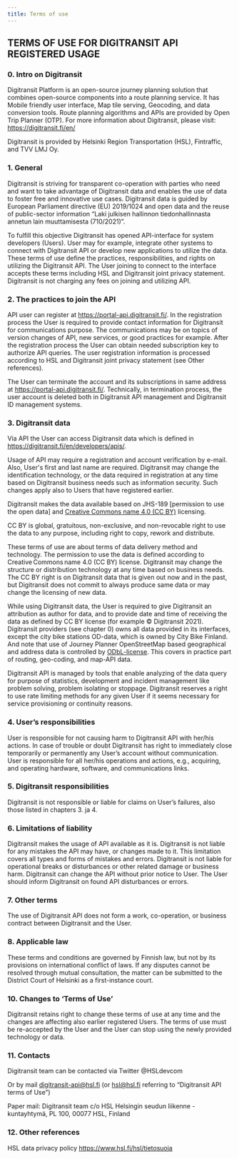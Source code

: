 ```yaml
---
title: Terms of use
---
```


## TERMS OF USE FOR DIGITRANSIT API REGISTERED USAGE

### 0. Intro on Digitransit  

Digitransit Platform is an open-source journey planning solution that combines open-source components into a route planning service. It has Mobile friendly user interface, Map tile serving, Geocoding, and data conversion tools. Route planning algorithms and APIs are provided by Open Trip Planner (OTP). For more information about Digitransit, please visit: https://digitransit.fi/en/

Digitransit is provided by Helsinki Region Transportation (HSL), Fintraffic, and TVV LMJ Oy.

### 1. General  

Digitransit is striving for transparent co-operation with parties who need and want to take advantage of Digitransit data and enables the use of data to foster free and innovative use cases. Digitransit data is guided by European Parliament directive (EU) 2019/1024 and open data and the reuse of public-sector information “Laki julkisen hallinnon tiedonhallinnasta annetun lain muuttamisesta (710/2021)”.

To fulfill this objective Digitransit has opened API-interface for system developers (Users). User may for example, integrate other systems to connect with Digitransit API or develop new applications to utilize the data. These terms of use define the practices, responsibilities, and rights on utilizing the Digitransit API. The User joining to connect to the interface accepts these terms including HSL and Digitransit joint privacy statement. Digitransit is not charging any fees on joining and utilizing API.

### 2. The practices to join the API 

API user can register at https://portal-api.digitransit.fi/. In the registration process the User is required to provide contact information for Digitransit for communications purpose. The communications may be on topics of version changes of API, new services, or good practices for example. After the registration process the User can obtain needed subscription key to authorize API queries. The user registration information is processed according to HSL and Digitransit joint privacy statement (see Other references).

The User can terminate the account and its subscriptions in same address at https://portal-api.digitransit.fi/. Technically, in termination process, the user account is deleted both in Digitransit API management and Digitransit ID management systems.

### 3. Digitransit data  

Via API the User can access Digitransit data which is defined in https://digitransit.fi/en/developers/apis/.

Usage of API may require a registration and account verification by e-mail. Also, User's first and last name are required. Digitransit may change the identification technology, or the data required in registration at any time based on Digitransit business needs such as information security. Such changes apply also to Users that have registered earlier.

Digitransit makes the data available based on JHS-189 [permission to use the open data] and [Creative Commons name 4.0 (CC BY)]((https://creativecommons.org/licenses/by/4.0/)) licensing.

CC BY is global, gratuitous, non-exclusive, and non-revocable right to use the data to any purpose, including right to copy, rework and distribute.

These terms of use are about terms of data delivery method and technology.  The permission to use the data is defined according to Creative Commons name 4.0 (CC BY) license. Digitransit may change the structure or distribution technology at any time based on business needs. The CC BY right is on Digitransit data that is given out now and in the past, but Digitransit does not commit to always produce same data or may change the licensing of new data.

While using Digitransit data, the User is required to give Digitransit an attribution as author for data, and to provide date and time of receiving the data as defined by CC BY license (for example © Digitransit 2021). Digitransit providers (see chapter 0) owns all data provided in its interfaces, except the city bike stations OD-data, which is owned by City Bike Finland. And note that use of Journey Planner OpenStreetMap based geographical and address data is controlled by [ODbL-license](https://opendatacommons.org/licenses/odbl/index.html). This covers in practice part of routing, geo-coding, and map-API data.

Digitransit API is managed by tools that enable analyzing of the data query for purpose of statistics, development and incident management like problem solving, problem isolating or stoppage. Digitransit reserves a right to use rate limiting methods for any given User if it seems necessary for service provisioning or continuity reasons. 

### 4. User’s responsibilities  

User is responsible for not causing harm to Digitransit API with her/his actions. In case of trouble or doubt Digitransit has right to immediately close temporarily or permanently any User’s account without communication. User is responsible for all her/his operations and actions, e.g., acquiring, and operating hardware, software, and communications links. 

### 5. Digitransit responsibilities  

Digitransit is not responsible or liable for claims on User’s failures, also those listed in chapters 3. ja 4.

### 6. Limitations of liability 

Digitransit makes the usage of API available as it is. Digitransit is not liable for any mistakes the API may have, or changes made to it. This limitation covers all types and forms of mistakes and errors. Digitransit is not liable for operational breaks or disturbances or other related damage or business harm. Digitransit can change the API without prior notice to User. The User should inform Digitransit on found API disturbances or errors. 

### 7. Other terms 

The use of Digitransit API does not form a work, co-operation, or business contract between Digitransit and the User.  

### 8. Applicable law 

These terms and conditions are governed by Finnish law, but not by its provisions on international conflict of laws. If any disputes cannot be resolved through mutual consultation, the matter can be submitted to the District Court of Helsinki as a first-instance court.  

### 10. Changes to ‘Terms of Use’  

Digitransit retains right to change these terms of use at any time and the changes are affecting also earlier registered Users. The terms of use must be re-accepted by the User and the User can stop using the newly provided technology or data. 

### 11. Contacts 

Digitransit team can be contacted via Twitter @HSLdevcom  

Or by mail digitransit-api@hsl.fi  (or  hsl@hsl.fi referring to “Digitransit API terms of Use”) 

Paper mail: Digitransit team c/o HSL Helsingin seudun liikenne -kuntayhtymä, PL 100, 00077 HSL, Finland 

### 12. Other references 

HSL data privacy policy  https://www.hsl.fi/hsl/tietosuoja
